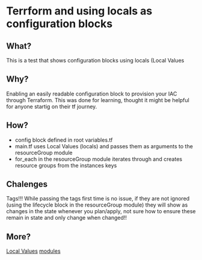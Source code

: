 # Terrform and using locals as configuration blocks
## What?
This is a test that shows configuration blocks using locals (Local Values
## Why?
Enabling an easily readable configuration block to provision your IAC through Terraform.
This was done for learning, thought it might be helpful for anyone startig on their tf journey.
## How?
- config block defined in root variables.tf
- main.tf uses Local Values (locals) and passes them as arguments to the resourceGroup module
- for_each in the resourceGroup module iterates through and creates resource groups from the instances keys
## Chalenges
Tags!!! While passing the tags first time is no issue, if they are not ignored (using the lifecycle block in the resourceGroup module) they will show as changes in the state whenever you plan/apply, not sure how to ensure these remain in state and only change when changed!!
## More?
[Local Values](https://www.terraform.io/docs/configuration/locals.html)
[modules](https://www.terraform.io/docs/configuration/modules.html)